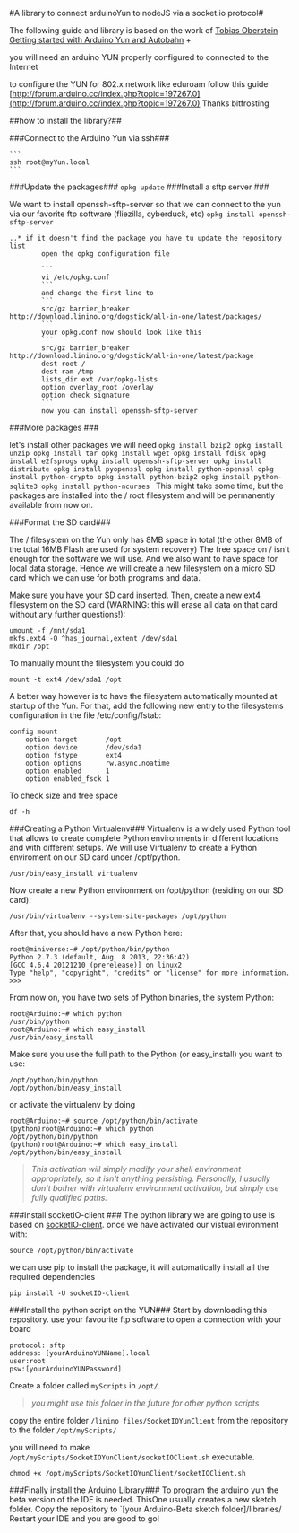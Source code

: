 #A library to connect arduinoYun to nodeJS via a socket.io protocol#


The following guide and library is based on the work of [Tobias Oberstein](https://github.com/oberstet)  [Getting started with Arduino Yun and Autobahn](http://tavendo.com/blog/post/arduino-yun-with-autobahn/)
+ 


you will need an arduino YUN properly configured to connected to the Internet
	
	
to configure the YUN for 802.x network like eduroam follow this guide 	[http://forum.arduino.cc/index.php?topic=197267.0](http://forum.arduino.cc/index.php?topic=197267.0)
Thanks bitfrosting
	 

##how to install the library?##

###Connect to the Arduino Yun via ssh###

	```
	ssh root@myYun.local
	```
###Update the packages###
	```
	opkg update
	```
###Install a sftp server ###

We want to install openssh-sftp-server so that we can connect to the yun via our favorite ftp software (fliezilla, cyberduck, etc) 
	```
	opkg install openssh-sftp-server
	```
		 
	..* if it doesn't find the package you have tu update the repository list 
			open the opkg configuration file 
	
			```
			vi /etc/opkg.conf
			```
			and change the first line to
			```
			src/gz barrier_breaker http://download.linino.org/dogstick/all-in-one/latest/packages/
			```
			your opkg.conf now should look like this
			```
			src/gz barrier_breaker http://download.linino.org/dogstick/all-in-one/latest/package
			dest root /
			dest ram /tmp
			lists_dir ext /var/opkg-lists
			option overlay_root /overlay
			option check_signature
			```
			now you can install openssh-sftp-server
###More packages ###

let's install other packages we will need
	```
	opkg install bzip2
	opkg install unzip
	opkg install tar
	opkg install wget
	opkg install fdisk
	opkg install e2fsprogs
	opkg install openssh-sftp-server
	opkg install distribute
	opkg install pyopenssl
	opkg install python-openssl
	opkg install python-crypto
	opkg install python-bzip2
	opkg install python-sqlite3
	opkg install python-ncurses	
	```
	This might take some time, but the packages are installed into the / root filesystem and will be permanently available from now on.	
 
###Format the SD card###
 
The / filesystem on the Yun only has 8MB space in total (the other 8MB of the total 16MB Flash are used for system recovery)
The free space on / isn't enough for the software we will use. And we also want to have space for local data storage. Hence we will create a new filesystem on a micro SD card which we can use for both programs and data.

Make sure you have your SD card inserted. Then, create a new ext4 filesystem on the SD card (WARNING: this will erase all data on that card without any further questions!):
	
```
umount -f /mnt/sda1
mkfs.ext4 -O ^has_journal,extent /dev/sda1
mkdir /opt
```
To manually mount the filesystem you could do
	
```
mount -t ext4 /dev/sda1 /opt
```
A better way however is to have the filesystem automatically mounted at startup of the Yun. For that, add the following new entry to the filesystems configuration in the file /etc/config/fstab:
	
```
config mount
    option target       /opt
    option device       /dev/sda1
    option fstype       ext4
    option options      rw,async,noatime
    option enabled      1
    option enabled_fsck 1
```
To check size and free space
```
df -h
```
###Creating a Python Virtualenv###
Virtualenv is a widely used Python tool that allows to create complete Python environments in different locations and with different setups. We will use Virtualenv to create a Python enviroment on our SD card under /opt/python.
```
/usr/bin/easy_install virtualenv
```
Now create a new Python environment on /opt/python (residing on our SD card):

```
/usr/bin/virtualenv --system-site-packages /opt/python

```
After that, you should have a new Python here:

```
root@miniverse:~# /opt/python/bin/python
Python 2.7.3 (default, Aug  8 2013, 22:36:42)
[GCC 4.6.4 20121210 (prerelease)] on linux2
Type "help", "copyright", "credits" or "license" for more information.
>>>
```
From now on, you have two sets of Python binaries, the system Python:
```
root@Arduino:~# which python
/usr/bin/python
root@Arduino:~# which easy_install
/usr/bin/easy_install
```

Make sure you use the full path to the Python (or easy_install) you want to use:
```
/opt/python/bin/python
/opt/python/bin/easy_install
```
or activate the virtualenv by doing
```
root@Arduino:~# source /opt/python/bin/activate
(python)root@Arduino:~# which python
/opt/python/bin/python
(python)root@Arduino:~# which easy_install
/opt/python/bin/easy_install
```
> *This activation will simply modify your shell environment appropriately, so it isn't anything persisting. Personally, I usually don't bother with virtualenv environment activation, but simply use fully qualified paths.*

###Install socketIO-client  ###
The python library we are going to use is based on [socketIO-client](https://pypi.python.org/pypi/socketIO-client).
once we have activated our vistual evironment with:
```
source /opt/python/bin/activate
```
we can use pip to install the package, it will automatically install all the required dependencies
```
pip install -U socketIO-client
```
###Install the python script on the YUN###
Start by downloading this repository.
use your favourite ftp software to open a connection with your board

```
protocol: sftp
address: [yourArduinoYUNName].local
user:root
psw:[yourArduinoYUNPassword]
```
Create a folder called `myScripts` in `/opt/`. 

> *you might use this folder in the future for other python scripts*

copy the entire folder `/linino files/SocketIOYunClient` from the repository to the folder `/opt/myScripts/`

you will need to make  `/opt/myScripts/SocketIOYunClient/socketIOClient.sh` executable.
```
chmod +x /opt/myScripts/SocketIOYunClient/socketIOClient.sh
```
###Finally install the Arduino Library###
To program the arduino yun the beta version of the IDE is needed.
ThisOne usually creates a new sketch folder. 
Copy the repository to `[your Arduino-Beta sketch folder]/libraries/
Restart your IDE and you are good to go!

